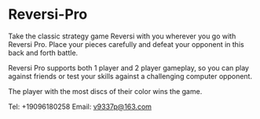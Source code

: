 # Reversi-Pro

Take the classic strategy game Reversi with you wherever you go with Reversi Pro. Place your pieces carefully and defeat your opponent in this back and forth battle. 

Reversi Pro supports both 1 player and 2 player gameplay, so you can play against friends or test your skills against a challenging computer opponent. 

The player with the most discs of their color wins the game.

Tel: +19096180258
Email: v9337p@163.com

